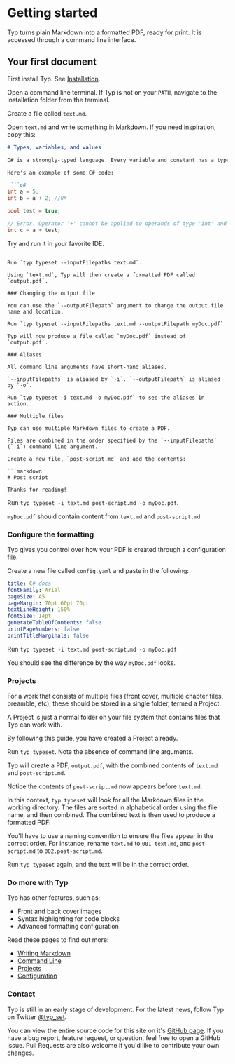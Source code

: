 # Getting started

Typ turns plain Markdown into a formatted PDF, ready for print. It is accessed through a command line interface.

## Your first document

First install Typ. See [Installation](./usage/installation.md).

Open a command line terminal. If Typ is not on your `PATH`, navigate to the installation folder from the terminal.

Create a file called `text.md`.

Open `text.md` and write something in Markdown. If you need inspiration, copy this:

```markdown
# Types, variables, and values

C# is a strongly-typed language. Every variable and constant has a type, as does every expression that evaluates to a value. Every method signature specifies a type for each input parameter and for the return value.

Here's an example of some C# code:

 ```c#
int a = 5;
int b = a + 2; //OK

bool test = true;

// Error. Operator '+' cannot be applied to operands of type 'int' and 'bool'.
int c = a + test;
 ```

Try and run it in your favorite IDE.
```

Run `typ typeset --inputFilepaths text.md`.

Using `text.md`, Typ will then create a formatted PDF called `output.pdf`.

### Changing the output file

You can use the `--outputFilepath` argument to change the output file name and location.

Run `typ typeset --inputFilepaths text.md --outputFilepath myDoc.pdf`

Typ will now produce a file called `myDoc.pdf` instead of `output.pdf`.

### Aliases

All command line arguments have short-hand aliases.

`--inputFilepaths` is aliased by `-i`. `--outputFilepath` is aliased by `-o`.

Run `typ typeset -i text.md -o myDoc.pdf` to see the aliases in action.

### Multiple files

Typ can use multiple Markdown files to create a PDF.

Files are combined in the order specified by the `--inputFilepaths` (`-i`) command line argument.

Create a new file, `post-script.md` and add the contents:

```markdown
# Post script

Thanks for reading!
```

Run `typ typeset -i text.md post-script.md -o myDoc.pdf`.

`myDoc.pdf` should contain content from `text.md` and `post-script.md`.

### Configure the formatting

Typ gives you control over how your PDF is created through a configuration file.

Create a new file called `config.yaml` and paste in the following:

```yaml
title: C# docs
fontFamily: Arial
pageSize: A5
pageMargin: 70pt 60pt 70pt
textLineHeight: 150%
fontSize: 14pt
generateTableOfContents: false
printPageNumbers: false
printTitleMarginals: false
```

Run `typ typeset -i text.md post-script.md -o myDoc.pdf`

You should see the difference by the way `myDoc.pdf` looks.

### Projects

For a work that consists of multiple files (front cover, multiple chapter files, preamble, etc), these should be stored in a single folder, termed a Project.

A Project is just a normal folder on your file system that contains files that Typ can work with.

By following this guide, you have created a Project already.

Run `typ typeset`. Note the absence of command line arguments.

Typ will create a PDF, `output.pdf`, with the combined contents of `text.md` and `post-script.md`.

Notice the contents of `post-script.md` now appears before `text.md`.

In this context, `typ typeset` will look for all the Markdown files in the working directory. The files are sorted in alphabetical order using the file name, and then combined. The combined text is then used to produce a formatted PDF.

You'll have to use a naming convention to ensure the files appear in the correct order. For instance, rename `text.md` to `001-text.md`, and `post-script.md` to `002.post-script.md`.

Run `typ typeset` again, and the text will be in the correct order.

### Do more with Typ

Typ has other features, such as:

- Front and back cover images
- Syntax highlighting for code blocks
- Advanced formatting configuration

Read these pages to find out more:

- [Writing Markdown](./usage/writing-markdown.md)
- [Command Line](./usage/command-line.md)
- [Projects](./usage/projects.md)
- [Configuration](./usage/configuration.md)

### Contact

Typ is still in an early stage of development. For the latest news, follow Typ on Twitter [@typ_set](https://twitter.com/typ_set).

You can view the entire source code for this site on it's [GitHub page](https://github.com/MikielAgutu/typ-site). If you have a bug report, feature request, or question, feel free to open a GitHub issue. Pull Requests are also welcome if you'd like to contribute your own changes.